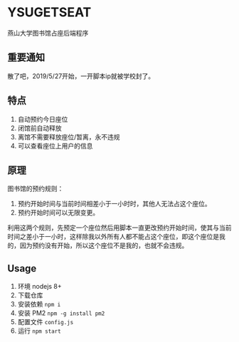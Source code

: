 # YSUGETSEAT

燕山大学图书馆占座后端程序

## 重要通知
散了吧，2019/5/27开始，一开脚本ip就被学校封了。

## 特点

1.  自动预约今日座位
2.  闭馆前自动释放
3.  离馆不需要释放座位/暂离，永不违规
4.  可以查看座位上用户的信息

## 原理

图书馆的预约规则：

1.  预约开始时间与当前时间相差小于一小时时，其他人无法占这个座位。
2.  预约开始时间可以无限变更。

利用这两个规则，先预定一个座位然后用脚本一直更改预约开始时间，使其与当前时间之差小于一小时，这样除我以外所有人都不能占这个座位，即这个座位是我的，因为预约没有开始，所以这个座位不是我的，也就不会违规。

## Usage

1.  环境 nodejs 8+
2.  下载仓库
3.  安装依赖 `npm i`
4.  安装 PM2 `npm -g install pm2`
5.  配置文件 `config.js`
6.  运行 `npm start`
